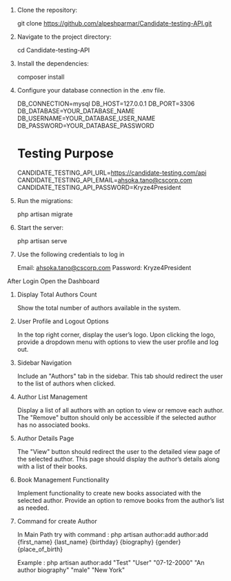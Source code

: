 1. Clone the repository:

   git clone https://github.com/alpeshparmar/Candidate-testing-API.git

2. Navigate to the project directory:

    cd Candidate-testing-API

3. Install the dependencies:

    composer install

4. Configure your database connection in the .env file.

    DB_CONNECTION=mysql
    DB_HOST=127.0.0.1
    DB_PORT=3306
    DB_DATABASE=YOUR_DATABASE_NAME
    DB_USERNAME=YOUR_DATABASE_USER_NAME
    DB_PASSWORD=YOUR_DATABASE_PASSWORD

    # Testing Purpose
    CANDIDATE_TESTING_API_URL=https://candidate-testing.com/api
    CANDIDATE_TESTING_API_EMAIL=ahsoka.tano@cscorp.com
    CANDIDATE_TESTING_API_PASSWORD=Kryze4President

5. Run the migrations:

    php artisan migrate

6. Start the server:

    php artisan serve

7. Use the following credentials to log in

    Email: ahsoka.tano@cscorp.com
    Password: Kryze4President

After Login Open the Dashboard 

1. Display Total Authors Count

    Show the total number of authors available in the system.

2. User Profile and Logout Options

    In the top right corner, display the user’s logo.
    Upon clicking the logo, provide a dropdown menu with options to view the user profile and log out.

3. Sidebar Navigation

    Include an "Authors" tab in the sidebar.
    This tab should redirect the user to the list of authors when clicked.

4. Author List Management

    Display a list of all authors with an option to view or remove each author.
    The "Remove" button should only be accessible if the selected author has no associated books.

5. Author Details Page

    The "View" button should redirect the user to the detailed view page of the selected author.
    This page should display the author’s details along with a list of their books.

6. Book Management Functionality

    Implement functionality to create new books associated with the selected author.
    Provide an option to remove books from the author’s list as needed.

7. Command for create Author

    In Main Path try with command :
    php artisan author:add author:add {first_name} {last_name} {birthday} {biography} {gender} {place_of_birth}

    Example :
    php artisan author:add "Test" "User" "07-12-2000" "An author biography" "male" "New York"



